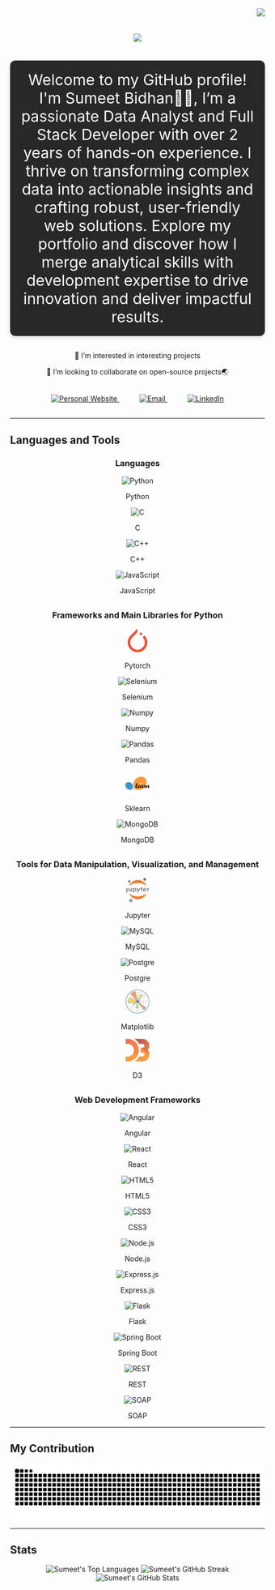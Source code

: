 <img align="right" src="https://visitor-badge.laobi.icu/badge?page_id=sumeetbidhan.sumeetbidhan" />

<h1 align="center">
    <img src="https://readme-typing-svg.herokuapp.com/?font=Righteous&size=40&color=FFA500&center=true&vCenter=true&width=550&height=80&duration=4000&lines=Hi+There!+👋;+I'm+Sumeet+Bidhan!;" />
</h1>

<div align="center">
  <p style="font-size: 30px; color: white; text-align: center; background-color: #282828; padding: 20px; border-radius: 10px; box-shadow: 0 4px 8px rgba(0, 0, 0, 0.1); transition: transform 0.2s; animation: bounce 2s infinite;">
    Welcome to my GitHub profile! I'm Sumeet Bidhan🥷🏽, I’m a passionate Data Analyst and Full Stack Developer with over 2 years of hands-on experience. I thrive on transforming complex data into actionable insights and crafting robust, user-friendly web solutions. Explore my portfolio and discover how I merge analytical skills with development expertise to drive innovation and deliver impactful results.
  </p>
</div>

<div align="center" style="margin: 30px 20px;">
  <p>👀 I’m interested in interesting projects</p>
  <p>💞️ I’m looking to collaborate on open-source projects🌏</p>
</div>

<div align="center" style="margin: 30px 20px;">
  <a href="https://sumeetbidhan.netlify.app/" target="_blank" style="margin: 0 20px;">
    <img src="https://img.icons8.com/?size=70&id=Meg71w7epZVz&format=png&color=000000" alt="Personal Website"/>
  </a>
  <a href="mailto:sumeetbidhanwork@gmail.com" style="margin: 0 20px;">
    <img src="https://img.icons8.com/?size=70&id=6QtoKjRma1Cq&format=png&color=000000" alt="Email"/>
  </a>
  <a href="https://www.linkedin.com/in/sumeetbidhanwork" target="_blank" style="margin: 0 20px;">
    <img src="https://img.icons8.com/?size=70&id=60ZV_wYC0BM2&format=png&color=000000" alt="LinkedIn"/>
  </a>
</div>

---

## Languages and Tools

<div align="center">
  <h3>Languages</h3>
  <div>
    <img src="https://img.icons8.com/color/48/000000/python.png" alt="Python"/>
    <p>Python</p>
  </div>
  <div>
    <img src="https://img.icons8.com/color/48/000000/c-programming.png" alt="C"/>
    <p>C</p>
  </div>
  <div>
    <img src="https://img.icons8.com/color/48/000000/c-plus-plus-logo.png" alt="C++"/>
    <p>C++</p>
  </div>
  <div>
    <img src="https://img.icons8.com/color/48/000000/javascript.png" alt="JavaScript"/>
    <p>JavaScript</p>
  </div>
  
  <h3 style="margin-top: 30px;">Frameworks and Main Libraries for Python</h3>
  <div>
    <img src="https://github.com/devicons/devicon/blob/master/icons/pytorch/pytorch-original.svg" alt="Pytorch" width="48" height="48"/>
    <p>Pytorch</p>
  </div>
  <div>
    <img src="https://img.icons8.com/color/48/000000/selenium-test-automation.png" alt="Selenium"/>
    <p>Selenium</p>
  </div>
  <div>
    <img src="https://img.icons8.com/color/48/000000/numpy.png" alt="Numpy"/>
    <p>Numpy</p>
  </div>
  <div>
    <img src="https://img.icons8.com/color/48/000000/pandas.png" alt="Pandas"/>
    <p>Pandas</p>
  </div>
  <div>
    <img src="https://github.com/devicons/devicon/blob/master/icons/scikitlearn/scikitlearn-original.svg" alt="Sklearn" width="48" height="48"/>
    <p>Sklearn</p>
  </div>
  <div>
    <img src="https://img.icons8.com/color/48/000000/mongodb.png" alt="MongoDB"/>
    <p>MongoDB</p>
  </div>

  <h3 style="margin-top: 30px;">Tools for Data Manipulation, Visualization, and Management</h3>
  <div>
    <img src="https://github.com/devicons/devicon/blob/master/icons/jupyter/jupyter-original-wordmark.svg" alt="Jupyter" width="48" height="48"/>
    <p>Jupyter</p>
  </div>
  <div>
    <img src="https://img.icons8.com/color/48/000000/mysql-logo.png" alt="MySQL"/>
    <p>MySQL</p>
  </div>
  <div>
    <img src="https://img.icons8.com/color/48/000000/postgreesql.png" alt="Postgre"/>
    <p>Postgre</p>
  </div>
  <div>
    <img src="https://github.com/devicons/devicon/blob/master/icons/matplotlib/matplotlib-original.svg" alt="Matplotlib" width="48" height="48"/>
    <p>Matplotlib</p>
  </div>
  <div>
    <img src="https://github.com/devicons/devicon/blob/master/icons/d3js/d3js-original.svg" alt="D3" width="48" height="48"/>
    <p>D3</p>
  </div>

  <h3 style="margin-top: 30px;">Web Development Frameworks</h3>
  <div>
    <img src="https://img.icons8.com/color/48/000000/angularjs.png" alt="Angular"/>
    <p>Angular</p>
  </div>
  <div>
    <img src="https://img.icons8.com/color/48/000000/react-native.png" alt="React"/>
    <p>React</p>
  </div>
  <div>
    <img src="https://img.icons8.com/color/48/000000/html-5.png" alt="HTML5"/>
    <p>HTML5</p>
  </div>
  <div>
    <img src="https://img.icons8.com/color/48/000000/css3.png" alt="CSS3"/>
    <p>CSS3</p>
  </div>
  <div>
    <img src="https://img.icons8.com/fluency/48/000000/node-js.png" alt="Node.js"/>
    <p>Node.js</p>
  </div>
  <div>
    <img src="https://img.icons8.com/nolan/64/express-js.png" alt="Express.js"/>
    <p>Express.js</p>
  </div>
  <div>
    <img src="https://img.icons8.com/?size=50&id=ewGOClUtmFX4&format=png&color=000000" alt="Flask"/>
    <p>Flask</p>
  </div>
  <div>
    <img src="https://img.icons8.com/color/48/000000/spring-logo.png" alt="Spring Boot"/>
    <p>Spring Boot</p>
  </div>
  <div>
    <img src="https://img.icons8.com/color/48/000000/api.png" alt="REST"/>
    <p>REST</p>
  </div>
  <div>
    <img src="https://img.icons8.com/color/48/000000/soap.png" alt="SOAP"/>
    <p>SOAP</p>
  </div>
</div>

---

## My Contribution

<div align="center">
  <img alt="snake eating my contributions" src="https://raw.githubusercontent.com/sumeetbidhan/sumeetbidhan/output/github-contribution-grid-snake.svg?color_snake=orange&color_dots=grey&color_grid=grey&color_background=grey&color_grid_lines=grey" />
</div>

---

## Stats

<div align="center">
  <img src="https://github-readme-stats.vercel.app/api/top-langs/?username=sumeetbidhan&layout=compact&theme=radical&title_color=FFA500&text_color=FFA500" alt="Sumeet's Top Languages"/>
  <img src="https://github-readme-streak-stats.herokuapp.com/?user=sumeetbidhan&theme=radical&ring=FFA500&fire=FFA500&sideNums=FFA500" alt="Sumeet's GitHub Streak"/>
  <img src="https://github-readme-stats.vercel.app/api?username=sumeetbidhan&show_icons=true&theme=radical&icon_color=FFA500&title_color=FFA500&text_color=FFA500" alt="Sumeet's GitHub Stats"/>
</div>

<style>
@keyframes bounce {
  0%, 20%, 50%, 80%, 100% {
    transform: translateY(0);
  }
  40% {
    transform: translateY(-30px);
  }
  60% {
    transform: translateY(-15px);
  }
}
</style>
